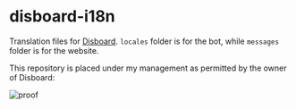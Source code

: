 # disboard-i18n
Translation files for [Disboard](https://disboard.org). `locales` folder is for the bot, while `messages` folder is for the website.

This repository is placed under my management as permitted by the owner of Disboard:

![proof](https://cdn.discordapp.com/attachments/436887330826092547/436887370244292638/Screen_Shot_2018-04-20_at_9.54.02_AM.png)
